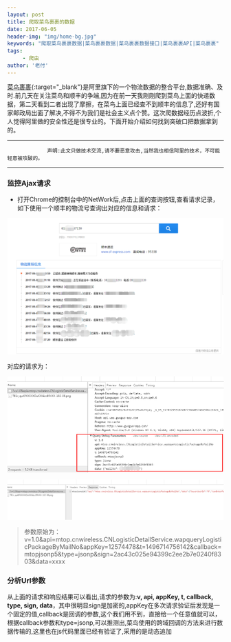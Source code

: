 ```yaml
---
layout: post
title: 爬取菜鸟裹裹的数据
date: 2017-06-05
header-img: "img/home-bg.jpg"
keywords: "爬取菜鸟裹裹数据|菜鸟裹裹数据|菜鸟裹裹数据接口|菜鸟裹裹API|菜鸟裹裹"
tags:
     - 爬虫
author: '老付'    
---
```



[菜鸟裹裹](http://www.guoguo-app.com){:target="_blank"}是阿里旗下的一个物流数据的整合平台,数据准确、及时.前几天在关注菜鸟和顺丰的争端,因为在前一天我刚刚爬到菜鸟上面的快递数据，第二天看到二者出现了摩擦，在菜鸟上面已经查不到顺丰的信息了,还好有国家邮政局出面了解决,不得不为我们是社会主义点个赞。这次爬数据经历点波折,个人觉得阿里做的安全性还是很专业的。下面开始介绍如何找到突破口把数据拿到的。			

------------------- 		
  
				 声明:此文只做技术交流,请不要恶意攻击,当然我也相信阿里的技术，不可能轻意被攻破的。     

-------------------			

### 监控Ajax请求     

 - 打开Chrome的控制台中的NetWork后,点击上面的查询按钮,查看请求记录，如下使用一个顺丰的物流号查询出对应的信息和请求：

  ![shufeng](/img/assets/shufeng.png)     	

  对应的请求为： 

    
  ![NetWorkInfo](/img/assets/NetWorkRequest.png)       

  ![NetWorkInfo](/img/assets/NetWorkInfo.png)      

  > 参数原始为：v=1.0&api=mtop.cnwireless.CNLogisticDetailService.wapqueryLogisticPackageByMailNo&appKey=12574478&t=1496714756142&callback=mtopjsonp5&type=jsonp&sign=2ac43c025e94399c2ee2b7e0240f8303&data=xxxx     

### 分析Url参数    
 
 从上面的请求和响应结果可以看出,请求的参数为:**v, api, appKey, t, callback, type, sign, data**，其中很明显sign是加密的,appKey在多次请求验证后发现是一个固定的值,callback是回调的参数,这个我们用不到，直接给一个任意值就可以，根据callback参数和type=jsonp,可以推测出,菜鸟使用的跨域回调的方法来进行数据传输的,这里也在js代码里面已经有验证了,采用的是动态追加<script>标签的方法(可以自己去验证)。          

 右击查看在新的标签布页打开链接,查看数据详细：   

  ![jsonp](/img/assets/GuoGuojson.png)    

 > utl链接：http://api.wap.guoguo-app.com/h5/mtop.cnwireless.cnlogisticdetailservice.wapquerylogisticpackagebymailno/1.0/?v=1.0&api=mtop.cnwireless.CNLogisticDetailService.wapqueryLogisticPackageByMailNo&appKey=12574478&t=1496640120201&callback=mtopjsonp14&type=jsonp&sign=1d53d2faaf0e067f21b4b43b95d5ee9c&data=xxxx     

 现在的问题就是解决下面的的几个参数t和sing,这两个都可以调试对应的js来进行查看,页面js的路径为：//g.alicdn.com/cn/guoguo-website/1.1.0/js/query.js      

 找到dom绑定的代码：    

  ![domBind](/img/assets/guoguoBtn.png)      

 如果你看到的代码是压缩的,可以使用chrome的格式化工具格式化：   

  ![chromeFormater](/img/assets/chromFormater.png)        

  下面的工作就要考验你的耐心了。。。    


### 调试和分析js      

   从上面的图片可以看到下面的代码：   

   ``` js 
    $("#J_SearchBtn").on("click", function() {
                if (!$(".search-container").hasClass("loading")) {
                    var o = $.trim($("#J_SearchInput").val());
                    if ("" === o)
                        return;
                    e._handleSearch(o)
                }
            })

   ```    
   可以看出首先调用的是e._handleSearch的函数，而o是当前输入的编号，继续跟进  	

   ![loading](/img/assets/loading.png)        

   在调用完loading方法后，调用了_requestPackage方法，详细看下这个方法：   

   ``` js      

      _requestPackage: function(e) {
            function o(o) {
                c.unloading();
                var i = o.data;
                if (i) {
                    var r = i.cpCompanyInfo || {}
                      , n = i.transitList || [];
                    n = n.reverse(),
                    t(r),
                    a(n),
                    c._setHistory(r.companyCode, e),
                    c._initSearchHistory()
                }
            }
            function t(e) {
                $(".cp-logo img").attr("src", e.iconUrl102x38),
                $(".cp-name").html(e.companyName);
                var o = $(".cp-link");
                o.attr("href", "http://" + e.webUrl),
                o.html(e.webUrl),
                $(".cp-phone label").html(e.serviceTel),
                $(".cp-container").show()
            }
            function a(e) {
                var o = "";
                $.each(e, function(e, t) {
                    o += 0 == e ? '<li class="latest">' : "<li>",
                    o += '   <span class="date">' + t.time + '</span>   <span class="text">' + t.message + "</span></li>"
                }),
                $("#J_SearchTimeout").hide(),
                0 == e.length ? ($("#J_SearchNoRecord").show(),
                $(".package-container").hide()) : ($("#J_PackageDetail").html(o),
                $(".package-container").show(),
                $("#J_SearchNoRecord").hide())
            }
            function r() {
                c.unloading(),
                $(".cp-container").hide(),
                $(".package-container").hide(),
                $("#J_SearchNoRecord").show()
            }
            var c = this;
            lib.mtop.request({
                api: i.queryLogisticPackageByMailNo,
                v: "1.0",
                data: {
                    mailNo: e
                },
                timeout: 5e3,
                type: "GET",
                dataType: "jsonp",
                isSec: 0,
                ecode: 0
            }, o, r)
        },    

   ```        

   **_requestPackage**内部有很多函数的定义，函数运行的核心在于 lib.mtop.request()方法，这个函数有三个参数，分别是json对象，单号o,和一个回调函数r。后面的调试过程省略。。。。(自己找吧)

  在最终的mtop.js中有一个  **l**  的函数，可以找到我们想要的信息如下：   

  ![mtopjs](/img/assets/mtopjs.png)         

  从图片上面可以看出参数**t**只是一个时间戳,同样在这个函数里面看到了sign的赋值:     

  ![sign](/img/assets/sign.png)      


  上面是一个调用了一个 **k** 函数，k函数的定义如下：

   ``` js     
     function k(a, b, c) {
        i(function(e) {
            var f = d(e + "&" + b + "&" + h() + "&" + a);
            c(f)
        })//在这里又调用了i的函数
     }    

   ```     

   k中又调用了i函数：

   ```  js      
      function i(b) {
        function c(a) {
            a = a ? a.split("_")[0] : "",
            b(a)
        }
        N.useAlipayJSBridge === !0 && !S && T && a.AlipayJSBridge && a.AlipayJSBridge.call ? a.AlipayJSBridge.call("getMtopToken", function(a) {
            a && a.token ? c(a.token) : c(f(P))
        }, function() {
            c(f(P))
        }) : c(f(P))
    }

   ```      
   ```  js   

    function f(a) {
        var b = new RegExp("(?:^|;\\s*)" + a + "\\=([^;]+)(?:;\\s*|$)").exec(A.cookie);
        return b ? b[1] : c
    }

   ```     

   在i的内部是由f(P)返回的值传递给b,而b函数是上面调用i的传入的匿名函数，在匿名函数调用传入a调用k参数中的匿名回调函数function(a){...},所以可以确定f是我们想要的sign值。f值的来自于d函数的返回值


   ``` js     

     var f = d(e + "&" + b + "&" + h() + "&" + a);
            c(f)  


   ```        


   d中的几个参数a:是k传过来的a.data,是经过包装的单号{mailNo:xxx},b是t参数,就是时间戳。h()是上面说的appKey,可以调试看出来是一个固定值 12574478。 而对于e,是函数i中的f(P),经函数c中的三元表达式**a = a ? a.split("_")[0] : ""**处理后的结果,而P值我们可以找到定义的地方，发现它是一个固定值：    

   ![PValue](/img/assets/PCookie.png)       


   总结上面的分析，目前所有的参数都已经大体清楚，剩下的就是获得e最终的值和函数d的作用。


### cookie的分析        

   对于e值的获得是来自于cookie,再看函数f的逻辑,其中参数a是一个固定值P:   

    
   ```  js   

    function f(a) {
        var b = new RegExp("(?:^|;\\s*)" + a + "\\=([^;]+)(?:;\\s*|$)").exec(A.cookie);
        return b ? b[1] : c
    }

   ```      

   这个是一个正则匹配出对应的cookie中的value,这里可以不用细看，可以直接用代码来模拟。

### 加密     

   刚开始看了函数d的返回值，觉得是一个加密函数，后面看脚本内容证实了猜想，但问题是这个是什么方式的加密呢？可以先看下函数d的核心代码：   

   ``` js   
    var o, p, q, r, s, t, u, v, w, x = [], y = 7, z = 12, A = 17, B = 22, C = 5, D = 9, E = 14, F = 20, G = 4, H = 11, I = 16, J = 23, K = 6, L = 10, M = 15, N = 21;
        for (a = n(a),
        x = l(a),
        t = 1732584193,
        u = 4023233417,
        v = 2562383102,
        w = 271733878,
        o = 0; o < x.length; o += 16)
            p = t,
            q = u,
            r = v,
            s = w,
            t = h(t, u, v, w, x[o + 0], y, 3614090360),
            w = h(w, t, u, v, x[o + 1], z, 3905402710),
            v = h(v, w, t, u, x[o + 2], A, 606105819),
            u = h(u, v, w, t, x[o + 3], B, 3250441966),
            t = h(t, u, v, w, x[o + 4], y, 4118548399),
            w = h(w, t, u, v, x[o + 5], z, 1200080426),
            v = h(v, w, t, u, x[o + 6], A, 2821735955),
            u = h(u, v, w, t, x[o + 7], B, 4249261313),
            t = h(t, u, v, w, x[o + 8], y, 1770035416),
            w = h(w, t, u, v, x[o + 9], z, 2336552879),
            v = h(v, w, t, u, x[o + 10], A, 4294925233),
            u = h(u, v, w, t, x[o + 11], B, 2304563134),
            t = h(t, u, v, w, x[o + 12], y, 1804603682),
            w = h(w, t, u, v, x[o + 13], z, 4254626195),
            v = h(v, w, t, u, x[o + 14], A, 2792965006),
            u = h(u, v, w, t, x[o + 15], B, 1236535329),
            t = i(t, u, v, w, x[o + 1], C, 4129170786),
            w = i(w, t, u, v, x[o + 6], D, 3225465664),
            v = i(v, w, t, u, x[o + 11], E, 643717713),
            u = i(u, v, w, t, x[o + 0], F, 3921069994),
            t = i(t, u, v, w, x[o + 5], C, 3593408605),
            w = i(w, t, u, v, x[o + 10], D, 38016083),
            v = i(v, w, t, u, x[o + 15], E, 3634488961),
            u = i(u, v, w, t, x[o + 4], F, 3889429448),
            t = i(t, u, v, w, x[o + 9], C, 568446438),
            w = i(w, t, u, v, x[o + 14], D, 3275163606),
            v = i(v, w, t, u, x[o + 3], E, 4107603335),
            u = i(u, v, w, t, x[o + 8], F, 1163531501),
            t = i(t, u, v, w, x[o + 13], C, 2850285829),
            w = i(w, t, u, v, x[o + 2], D, 4243563512),
            v = i(v, w, t, u, x[o + 7], E, 1735328473),
            u = i(u, v, w, t, x[o + 12], F, 2368359562),
            t = j(t, u, v, w, x[o + 5], G, 4294588738),
            w = j(w, t, u, v, x[o + 8], H, 2272392833),
            v = j(v, w, t, u, x[o + 11], I, 1839030562),
            u = j(u, v, w, t, x[o + 14], J, 4259657740),
            t = j(t, u, v, w, x[o + 1], G, 2763975236),
            w = j(w, t, u, v, x[o + 4], H, 1272893353),
            v = j(v, w, t, u, x[o + 7], I, 4139469664),
            u = j(u, v, w, t, x[o + 10], J, 3200236656),
            t = j(t, u, v, w, x[o + 13], G, 681279174),
            w = j(w, t, u, v, x[o + 0], H, 3936430074),
            v = j(v, w, t, u, x[o + 3], I, 3572445317),
            u = j(u, v, w, t, x[o + 6], J, 76029189),
            t = j(t, u, v, w, x[o + 9], G, 3654602809),
            w = j(w, t, u, v, x[o + 12], H, 3873151461),
            v = j(v, w, t, u, x[o + 15], I, 530742520),
            u = j(u, v, w, t, x[o + 2], J, 3299628645),
            t = k(t, u, v, w, x[o + 0], K, 4096336452),
            w = k(w, t, u, v, x[o + 7], L, 1126891415),
            v = k(v, w, t, u, x[o + 14], M, 2878612391),
            u = k(u, v, w, t, x[o + 5], N, 4237533241),
            t = k(t, u, v, w, x[o + 12], K, 1700485571),
            w = k(w, t, u, v, x[o + 3], L, 2399980690),
            v = k(v, w, t, u, x[o + 10], M, 4293915773),
            u = k(u, v, w, t, x[o + 1], N, 2240044497),
            t = k(t, u, v, w, x[o + 8], K, 1873313359),
            w = k(w, t, u, v, x[o + 15], L, 4264355552),
            v = k(v, w, t, u, x[o + 6], M, 2734768916),
            u = k(u, v, w, t, x[o + 13], N, 1309151649),
            t = k(t, u, v, w, x[o + 4], K, 4149444226),
            w = k(w, t, u, v, x[o + 11], L, 3174756917),
            v = k(v, w, t, u, x[o + 2], M, 718787259),
            u = k(u, v, w, t, x[o + 9], N, 3951481745),
            t = c(t, p),
            u = c(u, q),
            v = c(v, r),
            w = c(w, s);
        var O = m(t) + m(u) + m(v) + m(w);
        return O.toLowerCase()

   ```      

   通过代码我个人是很难看出用的是什么加密方式，所以我在控制台，测试了加密的结果     

   ![md5](/img/assets/md5.png)       


   通过这个结果可以先排除des加密了（因为des都是以==结尾），经过几种加密方式对比发现是md5的32bit的加密。

   ![md5](/img/assets/md5Online.png)        


   好了，到这里,已经是万事具备.下面开始去写代码抓取,代码很简单，不多解释：   

   ``` C#     
	var mainUrl =
	        @"http://api.wap.guoguo-app.com/h5/mtop.cnwireless.cnlogisticdetailservice.wapquerylogisticpackagebymailno/1.0/";
	var cookieUrl =
	        @"http://api.wap.guoguo-app.com/h5/mtop.cnwireless.cncainiaoappservice.getlogisticscompanylist/1.0/?v=1.0&api=mtop.cnwireless.CNCainiaoAppService.getLogisticsCompanyList&appKey=12574478&t=1496741493353&callback=mtopjsonp1&type=jsonp&sign=b0f7376271effd90e311f998ad3a3efb&data=%7B%22version%22%3A0%2C%22cptype%22%3A%22all%22%7D";

    var mailNo = "xxxxxx";//运单号码
    //准备参数
    var tikets = (DateTime.Now - Convert.ToDateTime("1970-01-01 00:00:00")).Ticks.ToString();
    var cookie = Tools.Tools.GetCookie(cookieUrl);//先请求一次获得cookie,可以先缓存下来。
    var key = new Regex(@"(?:^|;\s*)_m_h5_tk\=([^;]+)(?:;\s*|$)").Match(cookie).Value.Split('=')[1]
        .Split('_')[0];
    var sign = GetMD5Hash(key + "&" + tikets + "&12574478" + "&{\"mailNo\":\"" + mailNo+ "\"}")
        .ToLower();

    //获得参数列表
    var urlParas = string.Format(
        "?v=1.0&api=mtop.cnwireless.CNLogisticDetailService.wapqueryLogisticPackageByMailNo&appKey=12574478&t={0}&callback=mtopjsonp&type=jsonp&sign={1}",
        tikets, sign);
    urlParas += "&data={\"mailNo\":\"" + mailNo + "\"}";

    HttpWebRequest request = (HttpWebRequest)WebRequest.Create(mainUrl+urlParas);
    request.Method = "GET";
    request.Headers.Add("Cookie", cookie);
    HttpWebResponse response = (HttpWebResponse)request.GetResponse();
    StreamReader reader = new StreamReader(response.GetResponseStream(), Encoding.UTF8);
    string content = reader.ReadToEnd();
    Console.WriteLine(content);
    Console.ReadKey();   

   ```       
#### 方法中会用到的方法
   ```  C#     

    //md5加密
    public static string GetMD5Hash(String input)
    {

        return System.Web.Security.FormsAuthentication.HashPasswordForStoringInConfigFile(input, "md5");

    }
    //获得cookie
    public static string GetCookie(string url, int Timeout = 5000, bool isNeedProxy = true)
    {
        try
        {

            HttpWebRequest request = (HttpWebRequest)WebRequest.Create(url);
            request.Method = "GET";
                     request.AllowAutoRedirect = false;
            request.ContentType = "application/x-www-form-urlencoded;charset=gbk";
            request.CookieContainer = new CookieContainer();
            request.UserAgent = "Mozilla/5.0 (Windows NT 6.1; WOW64) AppleWebKit/537.11 (KHTML, like Gecko) Chrome/23.0.1271.95 Safari/537.11";
            
            
            HttpWebResponse response = (HttpWebResponse)request.GetResponse();
            StreamReader reader = new StreamReader(response.GetResponseStream(), Encoding.Default);
            string content = reader.ReadToEnd();
            return response.Headers.Get("Set-Cookie");
        }
        catch (Exception ex)
        {

            return null;
        }
    }
   ```   




   返回数据：

   ![deliverResult](/img/assets/deliverResult.png)




   [菜鸟裹裹Demo](https://u7704756.pipipan.com/fs/7704756-232761900)（可能已经不能用）
   [快递100数据Demo](https://u7704756.pipipan.com/fs/7704756-232761947)






















